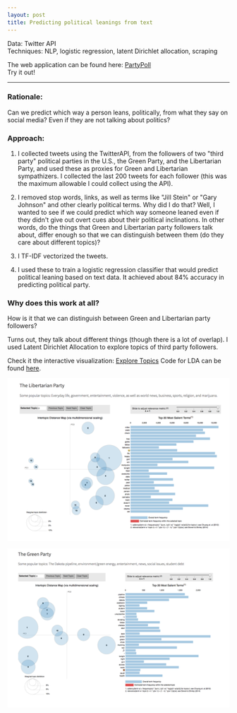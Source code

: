 ```yaml
---
layout: post
title: Predicting political leanings from text
---
```


Data: Twitter API  
Techniques: NLP, logistic regression, latent Dirichlet allocation, scraping

The web application can be found here: [PartyPoll](http://partypoll.co/)  
Try it out!

---

### Rationale:
Can we predict which way a person leans, politically, from what they say on social media? Even if they are not talking about politics?

### Approach:

1. I collected tweets using the TwitterAPI, from the followers of two "third party" political parties in the U.S., the Green Party, and the Libertarian Party, and used these as proxies for Green and Libertarian sympathizers. I collected the last 200 tweets for each follower (this was the maximum allowable I could collect using the API).  

2. I removed stop words, links, as well as terms like "Jill Stein" or "Gary Johnson" and other clearly political terms. Why did I do that? Well, I wanted to see if we could predict which way someone leaned even if they didn't give out overt cues about their political inclinations. In other words, do the things that Green and Libertarian party followers talk about, differ enough so that we can distinguish between them (do they care about different topics)?  

3. I TF-IDF vectorized the tweets.  

4. I used these to train a logistic regression classifier that would predict political leaning based on text data. It achieved about 84% accuracy in predicting political party.

### Why does this work at all?
How is it that we can distinguish between Green and Libertarian party followers?  

Turns out, they talk about different things (though there is a lot of overlap). I used Latent Dirichlet Allocation to explore topics of third party followers. 

Check it the interactive visualization: [Explore Topics](http://partypoll.co/topics)
Code for LDA can be found [here](https://github.com/JoomiK/LDA/blob/master/LDA_workflow.py).

![png](/images/lb.png)

![png](/images/gr.png)
